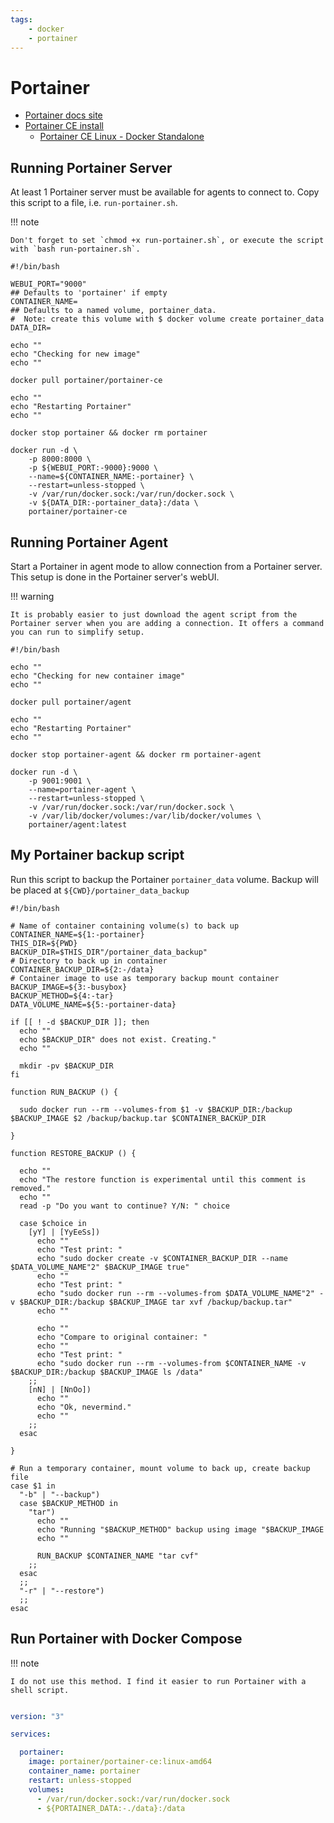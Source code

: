 ```yaml
---
tags:
    - docker
    - portainer
---
```


# Portainer

- [Portainer docs site](https://docs.portainer.io)
- [Portainer CE install](https://docs.portainer.io/start/install-ce/server)
  - [Portainer CE Linux - Docker Standalone](https://docs.portainer.io/start/install-ce/server/docker)

## Running Portainer Server

At least 1 Portainer server must be available for agents to connect to. Copy this script to a file, i.e. `run-portainer.sh`.

!!! note

    Don't forget to set `chmod +x run-portainer.sh`, or execute the script with `bash run-portainer.sh`.

```shell title="run-portainer.sh" linenums="1"
#!/bin/bash

WEBUI_PORT="9000"
## Defaults to 'portainer' if empty
CONTAINER_NAME=
## Defaults to a named volume, portainer_data.
#  Note: create this volume with $ docker volume create portainer_data
DATA_DIR=

echo ""
echo "Checking for new image"
echo ""

docker pull portainer/portainer-ce

echo ""
echo "Restarting Portainer"
echo ""

docker stop portainer && docker rm portainer

docker run -d \
    -p 8000:8000 \
    -p ${WEBUI_PORT:-9000}:9000 \
    --name=${CONTAINER_NAME:-portainer} \
    --restart=unless-stopped \
    -v /var/run/docker.sock:/var/run/docker.sock \
    -v ${DATA_DIR:-portainer_data}:/data \
    portainer/portainer-ce

```

## Running Portainer Agent

Start a Portainer in agent mode to allow connection from a Portainer server. This setup is done in the Portainer server's webUI.

!!! warning

    It is probably easier to just download the agent script from the Portainer server when you are adding a connection. It offers a command you can run to simplify setup.

```shell title="run-portainer_agent.sh" linenums="1"
#!/bin/bash

echo ""
echo "Checking for new container image"
echo ""

docker pull portainer/agent

echo ""
echo "Restarting Portainer"
echo ""

docker stop portainer-agent && docker rm portainer-agent

docker run -d \
    -p 9001:9001 \
    --name=portainer-agent \
    --restart=unless-stopped \
    -v /var/run/docker.sock:/var/run/docker.sock \
    -v /var/lib/docker/volumes:/var/lib/docker/volumes \
    portainer/agent:latest

```

## My Portainer backup script

Run this script to backup the Portainer `portainer_data` volume. Backup will be placed at `${CWD}/portainer_data_backup`

```shell title="backup_portainer.sh" linenums="1"
#!/bin/bash

# Name of container containing volume(s) to back up
CONTAINER_NAME=${1:-portainer}
THIS_DIR=${PWD}
BACKUP_DIR=$THIS_DIR"/portainer_data_backup"
# Directory to back up in container
CONTAINER_BACKUP_DIR=${2:-/data}
# Container image to use as temporary backup mount container
BACKUP_IMAGE=${3:-busybox}
BACKUP_METHOD=${4:-tar}
DATA_VOLUME_NAME=${5:-portainer-data}

if [[ ! -d $BACKUP_DIR ]]; then
  echo ""
  echo $BACKUP_DIR" does not exist. Creating."
  echo ""

  mkdir -pv $BACKUP_DIR
fi

function RUN_BACKUP () {

  sudo docker run --rm --volumes-from $1 -v $BACKUP_DIR:/backup $BACKUP_IMAGE $2 /backup/backup.tar $CONTAINER_BACKUP_DIR

}

function RESTORE_BACKUP () {

  echo ""
  echo "The restore function is experimental until this comment is removed."
  echo ""
  read -p "Do you want to continue? Y/N: " choice

  case $choice in
    [yY] | [YyEeSs])
      echo ""
      echo "Test print: "
      echo "sudo docker create -v $CONTAINER_BACKUP_DIR --name $DATA_VOLUME_NAME"2" $BACKUP_IMAGE true"
      echo ""
      echo "Test print: "
      echo "sudo docker run --rm --volumes-from $DATA_VOLUME_NAME"2" -v $BACKUP_DIR:/backup $BACKUP_IMAGE tar xvf /backup/backup.tar"
      echo ""

      echo ""
      echo "Compare to original container: "
      echo ""
      echo "Test print: "
      echo "sudo docker run --rm --volumes-from $CONTAINER_NAME -v $BACKUP_DIR:/backup $BACKUP_IMAGE ls /data"
    ;;
    [nN] | [NnOo])
      echo ""
      echo "Ok, nevermind."
      echo ""
    ;;
  esac

}

# Run a temporary container, mount volume to back up, create backup file
case $1 in
  "-b" | "--backup")
  case $BACKUP_METHOD in
    "tar")
      echo ""
      echo "Running "$BACKUP_METHOD" backup using image "$BACKUP_IMAGE
      echo ""

      RUN_BACKUP $CONTAINER_NAME "tar cvf"
    ;;
  esac
  ;;
  "-r" | "--restore")
  ;;
esac

```

## Run Portainer with Docker Compose

!!! note

    I do not use this method. I find it easier to run Portainer with a shell script.

```yaml title="Portainer docker-compose.yml" linenums="1"

version: "3"

services:

  portainer:
    image: portainer/portainer-ce:linux-amd64
    container_name: portainer
    restart: unless-stopped
    volumes:
      - /var/run/docker.sock:/var/run/docker.sock
      - ${PORTAINER_DATA:-./data}:/data

```
